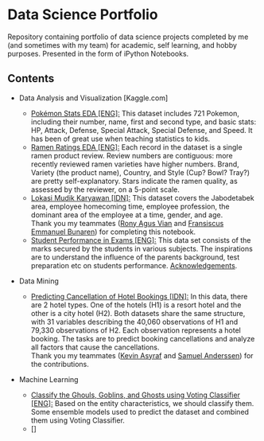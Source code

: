# Data Science Portfolio
Repository containing portfolio of data science projects completed by me (and sometimes with my team) for academic, self learning, and hobby purposes.
Presented in the form of iPython Notebooks.

## Contents
- Data Analysis and Visualization [Kaggle.com]
  * [Pokémon Stats EDA \[ENG\]:](https://nbviewer.jupyter.org/github/Iqrar99/data-science-portfolio/blob/master/Pok%C3%A9mon%20Stats%20EDA.ipynb) This dataset includes 721 Pokemon, including their number, name, first and second type, and basic stats: HP, Attack, Defense, Special Attack, Special Defense, and Speed. It has been of great use when teaching statistics to kids.
  * [Ramen Ratings EDA \[ENG\]:](https://nbviewer.jupyter.org/github/Iqrar99/data-science-portfolio/blob/master/ramen-ratings-eda.ipynb) Each record in the dataset is a single ramen product review. Review numbers are contiguous: more recently reviewed ramen varieties have higher numbers. Brand, Variety (the product name), Country, and Style (Cup? Bowl? Tray?) are pretty self-explanatory. Stars indicate the ramen quality, as assessed by the reviewer, on a 5-point scale.
  * [Lokasi Mudik Karyawan \[IDN\]:](https://nbviewer.jupyter.org/github/Iqrar99/data-science-portfolio/blob/master/Lokasi%20Mudik%20Karyawan.ipynb) This dataset covers the Jabodetabek area, employee homecoming time, employee profession, the dominant area of the employee at a time, gender, and age. <br>Thank you my teammates ([Rony Agus Vian](https://www.linkedin.com/in/ronyagusvian/) and [Fransiscus Emmanuel Bunaren](https://www.linkedin.com/in/fransiscus-emmanuel-bunaren-ba4084192/)) for completing this notebook.
  * [Student Performance in Exams \[ENG\]:](https://nbviewer.jupyter.org/github/Iqrar99/data-science-portfolio/blob/master/student-performance-in-exams.ipynb) This data set consists of the marks secured by the students in various subjects. The inspirations are to understand the influence of the parents background, test preparation etc on students performance. [Acknowledgements](http://roycekimmons.com/tools/generated_data/exams).
- Data Mining
  * [Predicting Cancellation of Hotel Bookings \[IDN\]:](https://nbviewer.jupyter.org/github/Iqrar99/data-science-portfolio/blob/master/Hotel%20Bookings.ipynb) In this data, there are 2 hotel types. One of the hotels (H1) is a resort hotel and the other is a city hotel (H2). Both datasets share the same structure, with 31 variables describing the 40,060 observations of H1 and 79,330 observations of H2. Each observation represents a hotel booking. The tasks are to predict booking cancellations and analyze all factors that cause the cancellations. <br> Thank you my teammates ([Kevin Asyraf](https://www.linkedin.com/in/kevinasyraf/) and [Samuel Anderssen](https://www.linkedin.com/in/samuelanderssen/)) for the contributions.

- Machine Learning
  * [Classify the Ghouls, Goblins, and Ghosts using Voting Classifier \[ENG\]:](https://nbviewer.jupyter.org/github/Iqrar99/data-science-portfolio/blob/master/ghouls-goblins-and-ghosts-voting-classifier.ipynb) Based on the entity characteristics, we should classify them. Some ensemble models used to predict the dataset and combined them using Voting Classifier.
  * []
